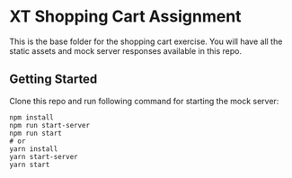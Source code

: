 # XT Shopping Cart Assignment

This is the base folder for the shopping cart exercise. You will have all the static assets and mock server responses available in this repo.

## Getting Started

Clone this repo and run following command for starting the mock server:

```
npm install
npm run start-server
npm run start
# or
yarn install
yarn start-server
yarn start
```
